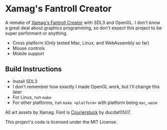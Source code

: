 # Xamag's Fantroll Creator

A remake of [Xamag's Fantroll Creator](https://xamag.itch.io/fantroll-creator) with SDL3 and OpenGL. I don't know a great deal about graphics programming, so don't expect this project to be super performant or anything. 

* Cross platform (Only tested Mac, Linux, and WebAssembly so far)
* Mouse controls
* Mobile support

## Build Instructions
* Install SDL3
* I don't remember how exactly I made OpenGL work, but I'll change this later
* For Linux, run `make`
* For other platforms, run `make <platform>` with platform being `mac`, `wasm`

All art assets by Xamag.
Font is [Courierstuck](https://fontstruct.com/fontstructions/show/1880599/courierstuck) by ducdat0507.

This project's code is licensed under the MIT License.
